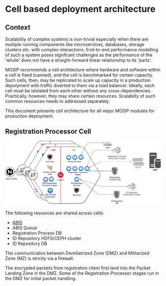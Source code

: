 # Cell based deployment architecture

## Context
Scalability of complex systems is non-trivial especially when there are multiple running components like microservices, databases, storage clusters etc. with complex interactions.  End-to-end performance modelling of such a system poses
signifcant challenges as the performance of the 'whole' does not have a straight-forward linear relationship to its 'parts'.

MOSIP recommends a cell architecture where hardware and software within a cell is fixed (canned), and the cell is benchmarked for certain capacity.  Such cells, then, may be replicated to scale up capacity in a production depolyment with traffic diverted to them via a load balancer.  Ideally, each cell must be islolated from each other without any cross-dependencies.  Practically, however, they may share certain resources.  Scalabilty of such common resources needs to addressed separately.

This document presents cell architecture for all major MOSIP modules for production deployment.

## Registration Processor Cell
![](registration_processor_cell_arch.png)

The following resources are shared across cells:
* [ABIS](Automated-Biometric-Identification-System-ABIS.md)
* ABIS Queue
* Registration Process DB
* ID Repository HDFS/CEPH cluster
* ID Repository DB

The communication between Demiliatrized Zone (DMZ) and Militarized Zone (MZ) is strictly via a firewall.

The encrypted packets from registration client first land into the Packet Landing Zone in the DMZ. Some of the Registration Processor stages run in the DMZ for initial packet handling.  

